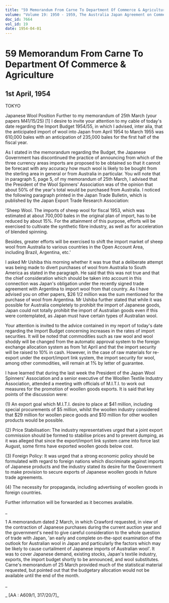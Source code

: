 ```yaml
---
title: "59 Memorandum From Carne To Department Of Commerce & Agriculture"
volume: "Volume 19: 1950 - 1959, The Australia Japan Agreement on Commerce"
doc_id: 7664
vol_id: 19
date: 1954-04-01
---
```


# 59 Memorandum From Carne To Department Of Commerce & Agriculture

## 1st April, 1954

TOKYO

Japanese Wool Position Further to my memorandum of 25th March (your papers M41/15/25) [1] I desire to invite your attention to my cable of today's date regarding the Import Budget 1954/55, in which I advised, inter alia, that the anticipated import of wool into Japan from April 1954 to March 1955 was 610,000 bales with an anticipation of 235,000 bales for the first half of the fiscal year.

As I stated in the memorandum regarding the Budget, the Japanese Government has discontinued the practice of announcing from which of the three currency areas imports are proposed to be obtained so that it cannot be forecast with any accuracy how much wool is likely to be bought from the sterling area in general or from Australia in particular. You will note that in paragraph 5, page 5, of my memorandum of 25th March, I advised that the President of the Wool Spinners' Association was of the opinion that about 50% of the year's total would be purchased from Australia. I noticed the following paragraph printed in the Japan Trade Bulletin, which is published by the Japan Export Trade Research Association:

'Sheep Wool. The imports of sheep wool for fiscal 1953, which was estimated at about 700,000 bales in the original plan of import, has to be reduced by about 15%. For the attainment of this purpose, efforts will be exercised to cultivate the synthetic fibre industry, as well as for acceleration of blended spinning.

Besides, greater efforts will be exercised to shift the import market of sheep wool from Australia to various countries in the Open Account Area, including Brazil, Argentina, etc.'

I asked Mr Ushiba this morning whether it was true that a deliberate attempt was being made to divert purchases of wool from Australia to South America as stated in the paragraph. He said that this was not true and that the chief consideration which should be taken into account in this connection was Japan's obligation under the recently signed trade agreement with Argentina to import wool from that country. As I have advised you on other papers, $26 1/2 million was the sum mentioned for the purchase of wool from Argentina. Mr Ushiba further stated that while it was possible for Australia completely to prohibit the import of Japanese goods, Japan could not totally prohibit the import of Australian goods even if this were contemplated, as Japan must have certain types of Australian wool.

Your attention is invited to the advice contained in my report of today's date regarding the Import Budget concerning increases in the rates of import securities. It will be noted that commodities such as raw wool and wool shoddy will be changed from the automatic approval system to the foreign exchange allocation system as from 1st April and that the import security will be raised to 10% in cash. However, in the case of raw materials for re-export under the export/import link system, the import security for wool, among other commodities, will remain at 1% by letter of guarantee.

I have learned that during the last week the President of the Japan Wool Spinners' Association and a senior executive of the Woollen Textile Industry Association, attended a meeting with officials of M.I.T.I. to work out measures for the promotion of woollen goods exports. It is said that key points of the discussion were:

(1) An export goal which M.I.T.I. desire to place at $41 million, including special procurements of $5 million, whilst the woollen industry considered that $29 million for woollen piece goods and $10 million for other woollen products would be possible.

(2) Price Stabilisation: The industry representatives urged that a joint export commission should be formed to stabilise prices and to prevent dumping, as it was alleged that since the export/import link system came into force last August, some firms have exported woollen goods below cost.

(3) Foreign Policy: It was urged that a strong economic policy should be formulated with regard to foreign nations which discriminate against imports of Japanese products and the industry stated its desire for the Government to make provision to secure exports of Japanese woollen goods in future trade agreements.

(4) The necessity for propaganda, including advertising of woollen goods in foreign countries.

Further information will be forwarded as it becomes available.

_

1 A memorandum dated 2 March, in which Crawford requested, in view of the contraction of Japanese purchases during the current auction year and the government's need to give careful consideration to the whole question of trade with Japan, 'an early and complete on-the-spot examination of the outlook for Australian wool in Japan and particularly the factors which may be likely to cause curtailment of Japanese imports of Australian wool'. It was to cover Japanese demand, existing stocks, Japan's textile industry, exports, the import budget shortly to be announced, and wool substitutes. Carne's memorandum of 25 March provided much of the statistical material requested, but pointed out that the budgetary allocation would not be available until the end of the month.

_

_ [AA : A609/1, 317/20/7]_
